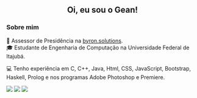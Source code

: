 <div align="center">
  <h2>Oi, eu sou o Gean!</h2>
</div>
<h3>Sobre mim</h3>
📝 Assessor de Presidência na <a href="https://byronsolutions.com"  target="_blank">byron.solutions</a>.<br>
🎓 Estudante de Engenharia de Computação na Universidade Federal de Itajubá.<br>
<p>💻 Tenho experiência em C, C++, Java, Html, CSS, JavaScript, Bootstrap, Haskell, Prolog e nos programas Adobe Photoshop e Premiere.<br></p>

<a href = "mailto: geancarlosgmartkns@gmail.com"><img src="https://img.shields.io/badge/-Gmail-%23EA4335?style=for-the-badge&logo=gmail&logoColor=white"></a>
<a href="https://www.instagram.com/geangmartins/" target="_blank"><img src="https://img.shields.io/badge/-Instagram-%23E4405F?style=for-the-badge&logo=instagram&logoColor=white"></a>
<a href="https://www.linkedin.com/in/geangon%C3%A7alves/" target="_blank"><img src="https://img.shields.io/badge/-LinkedIn-%230077B5?style=for-the-badge&logo=linkedin&logoColor=white"></a> 

